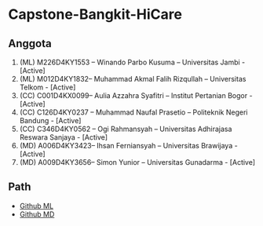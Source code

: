 # Capstone-Bangkit-HiCare

## Anggota
1. (ML) M226D4KY1553 – Winando Parbo Kusuma – Universitas Jambi - [Active]
2. (ML) M012D4KY1832– Muhammad Akmal Falih Rizqullah – Universitas Telkom - [Active]
3. (CC) C001D4KX0099– Aulia Azzahra Syafitri – Institut Pertanian Bogor - [Active]
4. (CC) C126D4KY0237 – Muhammad Naufal Prasetio – Politeknik Negeri Bandung - [Active]
5. (CC)  C346D4KY0562 – Ogi Rahmansyah – Universitas Adhirajasa Reswara Sanjaya - [Active]
6. (MD) A006D4KY3423– Ihsan Ferniansyah – Universitas Brawijaya - [Active]
7. (MD) A009D4KY3656– Simon Yunior – Universitas Gunadarma - [Active]

## Path
- [Github ML](https://github.com/Winando29/HiCare-For-Your-Healthy-Daily-Life-Mobile-Application/tree/main)
- [Github MD](https://github.com/ihsan2122/hicare)
